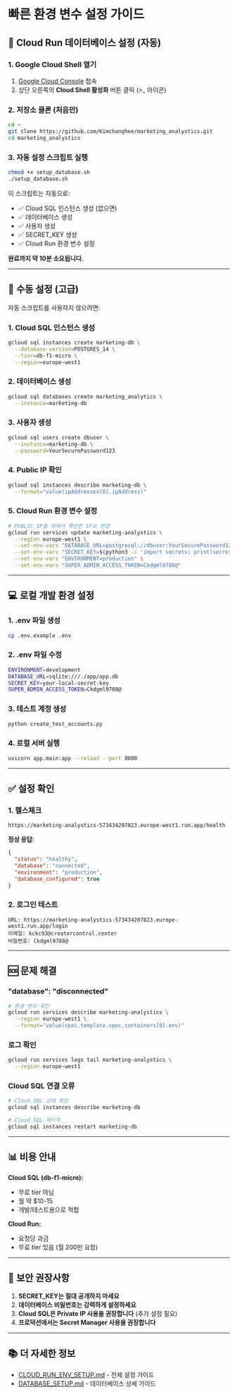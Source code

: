 # 빠른 환경 변수 설정 가이드

## 🚀 Cloud Run 데이터베이스 설정 (자동)

### 1. Google Cloud Shell 열기
1. [Google Cloud Console](https://console.cloud.google.com/) 접속
2. 상단 오른쪽의 **Cloud Shell 활성화** 버튼 클릭 (>_ 아이콘)

### 2. 저장소 클론 (처음만)
```bash
cd ~
git clone https://github.com/Kimchanghee/marketing_analystics.git
cd marketing_analystics
```

### 3. 자동 설정 스크립트 실행
```bash
chmod +x setup_database.sh
./setup_database.sh
```

이 스크립트는 자동으로:
- ✅ Cloud SQL 인스턴스 생성 (없으면)
- ✅ 데이터베이스 생성
- ✅ 사용자 생성
- ✅ SECRET_KEY 생성
- ✅ Cloud Run 환경 변수 설정

**완료까지 약 10분 소요됩니다.**

---

## 🔧 수동 설정 (고급)

자동 스크립트를 사용하지 않으려면:

### 1. Cloud SQL 인스턴스 생성
```bash
gcloud sql instances create marketing-db \
  --database-version=POSTGRES_14 \
  --tier=db-f1-micro \
  --region=europe-west1
```

### 2. 데이터베이스 생성
```bash
gcloud sql databases create marketing_analytics \
  --instance=marketing-db
```

### 3. 사용자 생성
```bash
gcloud sql users create dbuser \
  --instance=marketing-db \
  --password=YourSecurePassword123
```

### 4. Public IP 확인
```bash
gcloud sql instances describe marketing-db \
  --format="value(ipAddresses[0].ipAddress)"
```

### 5. Cloud Run 환경 변수 설정
```bash
# PUBLIC_IP를 위에서 확인한 IP로 변경
gcloud run services update marketing-analystics \
  --region europe-west1 \
  --set-env-vars "DATABASE_URL=postgresql://dbuser:YourSecurePassword123@PUBLIC_IP:5432/marketing_analytics" \
  --set-env-vars "SECRET_KEY=$(python3 -c 'import secrets; print(secrets.token_urlsafe(32))')" \
  --set-env-vars "ENVIRONMENT=production" \
  --set-env-vars "SUPER_ADMIN_ACCESS_TOKEN=Ckdgml9788@"
```

---

## 💻 로컬 개발 환경 설정

### 1. .env 파일 생성
```bash
cp .env.example .env
```

### 2. .env 파일 수정
```bash
ENVIRONMENT=development
DATABASE_URL=sqlite:///./app/app.db
SECRET_KEY=your-local-secret-key
SUPER_ADMIN_ACCESS_TOKEN=Ckdgml9788@
```

### 3. 테스트 계정 생성
```bash
python create_test_accounts.py
```

### 4. 로컬 서버 실행
```bash
uvicorn app.main:app --reload --port 8000
```

---

## ✅ 설정 확인

### 1. 헬스체크
```
https://marketing-analystics-573434207823.europe-west1.run.app/health
```

**정상 응답:**
```json
{
  "status": "healthy",
  "database": "connected",
  "environment": "production",
  "database_configured": true
}
```

### 2. 로그인 테스트
```
URL: https://marketing-analystics-573434207823.europe-west1.run.app/login
이메일: kckc93@creatorcontrol.center
비밀번호: Ckdgml9788@
```

---

## 🆘 문제 해결

### "database": "disconnected"
```bash
# 환경 변수 확인
gcloud run services describe marketing-analystics \
  --region europe-west1 \
  --format="value(spec.template.spec.containers[0].env)"
```

### 로그 확인
```bash
gcloud run services logs tail marketing-analystics \
  --region europe-west1
```

### Cloud SQL 연결 오류
```bash
# Cloud SQL 상태 확인
gcloud sql instances describe marketing-db

# Cloud SQL 재시작
gcloud sql instances restart marketing-db
```

---

## 📊 비용 안내

**Cloud SQL (db-f1-micro):**
- 무료 tier 아님
- 월 약 $10-15
- 개발/테스트용으로 적합

**Cloud Run:**
- 요청당 과금
- 무료 tier 있음 (월 200만 요청)

---

## 🔐 보안 권장사항

1. **SECRET_KEY는 절대 공개하지 마세요**
2. **데이터베이스 비밀번호는 강력하게 설정하세요**
3. **Cloud SQL은 Private IP 사용을 권장합니다** (추가 설정 필요)
4. **프로덕션에서는 Secret Manager 사용을 권장합니다**

---

## 📚 더 자세한 정보

- [CLOUD_RUN_ENV_SETUP.md](CLOUD_RUN_ENV_SETUP.md) - 전체 설정 가이드
- [DATABASE_SETUP.md](DATABASE_SETUP.md) - 데이터베이스 상세 가이드
